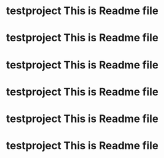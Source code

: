 # testproject This is Readme file
# testproject This is Readme file
# testproject This is Readme file
# testproject This is Readme file
# testproject This is Readme file
# testproject This is Readme file
